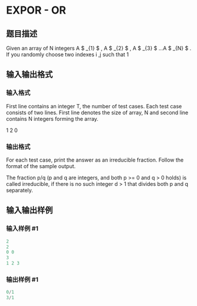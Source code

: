 # EXPOR - OR

## 题目描述

Given an array of N integers A $ _{1} $ , A $ _{2} $ , A $ _{3} $ …A $ _{N} $ . If you randomly choose two indexes i ,j such that 1

## 输入输出格式

### 输入格式

First line contains an integer T, the number of test cases. Each test case consists of two lines. First line denotes the size of array, N and second line contains N integers forming the array.

1 2 0

### 输出格式

For each test case, print the answer as an irreducible fraction. Follow the format of the sample output.

The fraction p/q (p and q are integers, and both p >= 0 and q > 0 holds) is called irreducible, if there is no such integer d > 1 that divides both p and q separately.

## 输入输出样例

### 输入样例 #1

```cpp
2
2
0 0
3
1 2 3
```


### 输出样例 #1

```cpp
0/1
3/1
```


